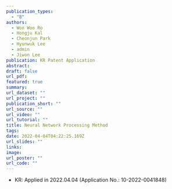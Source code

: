 ```yaml
---
publication_types:
  - "8"
authors:
  - Won Woo Ro
  - Hongju Kal
  - Cheonjun Park
  - Hyunwuk Lee
  - admin
  - Jiwon Lee
publication: KR Patent Application
abstract: 
draft: false
url_pdf: 
featured: true
summary: 
url_dataset: ""
url_project: ""
publication_short: ""
url_source: ""
url_video: ""
url_tutorial: ""
title: Neural Network Processing Method
tags:
date: 2022-04-04T04:22:25.169Z
url_slides: ""
links:
image:
url_poster: ""
url_code: ""
---
```

- KR: Applied in 2022.04.04 (Application No.: 10-2022-0041848)
